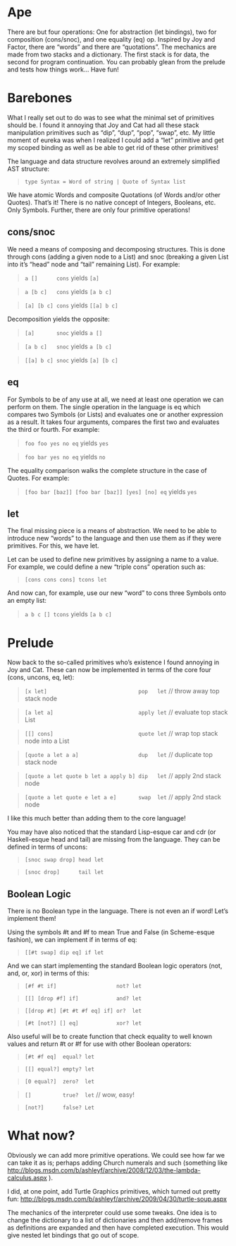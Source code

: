 # Ape #

There are but four operations: One for abstraction (let bindings), two for composition (cons/snoc), and one equality (eq) op. Inspired by Joy and Factor, there are “words” and there are “quotations”. The mechanics are made from two stacks and a dictionary. The first stack is for data, the second for program continuation. You can probably glean from the prelude and tests how things work... Have fun!

# Barebones #

What I really set out to do was to see what the minimal set of primitives should be. I found it annoying that Joy and Cat had all these stack manipulation primitives such as “dip”, “dup”, “pop”, “swap”, etc. My little moment of eureka was when I realized I could add a “let” primitive and get my scoped binding as well as be able to get rid of these other primitives!

The language and data structure revolves around an extremely simplified AST structure:

> `type Syntax = Word of string | Quote of Syntax list`

We have atomic Words and composite Quotations (of Words and/or other Quotes). That’s it! There is no native concept of Integers, Booleans, etc.  Only Symbols. Further, there are only four primitive operations!

## cons/snoc ##

We need a means of composing and decomposing structures. This is done through cons (adding a given node to a List) and snoc (breaking a given List into it’s “head” node and “tail” remaining List). For example:

> `a []      cons` yields `[a]`

> `a [b c]   cons` yields `[a b c]`

> `[a] [b c] cons` yields `[[a] b c]`

Decomposition yields the opposite:

> `[a]       snoc` yields `a []`

> `[a b c]   snoc` yields `a [b c]`

> `[[a] b c] snoc` yields `[a] [b c]`

## eq ##

For Symbols to be of any use at all, we need at least one operation we can perform on them. The single operation in the language is eq which compares two Symbols (or Lists) and evaluates one or another expression as a result. It takes four arguments, compares the first two and evaluates the third or fourth. For example:

> `foo foo yes no eq` yields `yes`

> `foo bar yes no eq` yields `no`

The equality comparison walks the complete structure in the case of Quotes. For example:

> `[foo bar [baz]] [foo bar [baz]] [yes] [no] eq` yields `yes`

## let ##

The final missing piece is a means of abstraction. We need to be able to introduce new “words” to the language and then use them as if they were primitives. For this, we have let.

Let can be used to define new primitives by assigning a name to a value. For example, we could define a new “triple cons” operation such as:

> `[cons cons cons] tcons let`

And now can, for example, use our new “word” to cons three Symbols onto an empty list:

> `a b c [] tcons` yields `[a b c]`

# Prelude #

Now back to the so-called primitives who’s existence I found annoying in Joy and Cat. These can now be implemented in terms of the core four (cons, uncons, eq, let):

> `[x let]                             pop   let` // throw away top stack node

> `[a let a]                           apply let` // evaluate top stack List

> `[[] cons]                           quote let` // wrap top stack node into a List

> `[quote a let a a]                   dup   let` // duplicate top stack node

> `[quote a let quote b let a apply b] dip   let` // apply 2nd stack node

> `[quote a let quote e let a e]       swap  let` // apply 2nd stack node

I like this much better than adding them to the core language!

You may have also noticed that the standard Lisp-esque car and cdr (or Haskell-esque head and tail) are missing from the language. They can be defined in terms of uncons:

> `[snoc swap drop] head let`

> `[snoc drop]      tail let`

## Boolean Logic ##

There is no Boolean type in the language. There is not even an if word! Let’s implement them!

Using the symbols #t and #f to mean True and False (in Scheme-esque fashion), we can implement if in terms of eq:

> `[[#t swap] dip eq] if let`

And we can start implementing the standard Boolean logic operators (not, and, or, xor) in terms of this:

> `[#f #t if]                   not? let`

> `[[] [drop #f] if]            and? let`

> `[[drop #t] [#t #t #f eq] if] or?  let`

> `[#t [not?] [] eq]            xor? let`

Also useful will be to create function that check equality to well known values and return #t or #f for use with other Boolean operators:

> `[#t #f eq]  equal? let`

> `[[] equal?] empty? let`

> `[0 equal?]  zero?  let`

> `[]          true?  let` // wow, easy!

> `[not?]      false? Let`

# What now? #

Obviously we can add more primitive operations. We could see how far we can take it as is; perhaps adding Church numerals and such (something like http://blogs.msdn.com/b/ashleyf/archive/2008/12/03/the-lambda-calculus.aspx ).

I did, at one point, add Turtle Graphics primitives, which turned out pretty fun: http://blogs.msdn.com/b/ashleyf/archive/2009/04/30/turtle-soup.aspx

The mechanics of the interpreter could use some tweaks. One idea is to change the dictionary to a list of dictionaries and then add/remove frames as definitions are expanded and then have completed execution. This would give nested let bindings that go out of scope.
